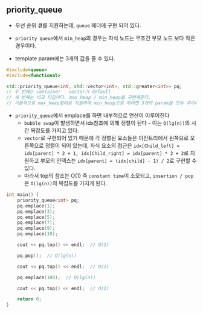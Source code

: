 ## priority_queue

- 우선 순위 큐를 지원하는데, `queue` 헤더에 구현 되어 있다.

- `priority queue`에서 `min_heap`의 경우는 자식 노드는 무조건 부모 노드 보다 작은 경우이다.

- template param에는 3개의 값을 줄 수 있다.

```cpp
#include<queue>
#include<functional>

std::priority_queue<int, std::vector<int>, std::greater<int>> pq;
// 두 번째는 container - vector가 default
// 세 번째는 비교 타입이다. max_heap / min_heap을 구현해준다.
// 기본적으로 max_heap형태로 지원하며 min_heap으로 하려면 3개의 param을 모두 주어야 한다.
```

- `priority_queue`에서 emplace를 하면 내부적으로 연산이 이루어진다
  - `bubble swap`이 발생하면서 idx참조에 의해 정렬이 된다 - 이는 `O(lg(n))`의 시간 복잡도를 가지고 있다.
  - `vector`로 구현되어 있기 때문에 각 정렬된 요소들은 이진트리에서 왼쪽으로 오른쪽으로 정렬이 되어 있는데, 자식 요소의 접근은 `idx[Child_left] = idx[parent] * 2 + 1, idx[Child_right] = idx[parent] * 2 + 2`로 지원하고 부모의 인덱스는 `idx[parent] = (idx[child] - 1) / 2`로 구현할 수 있다.
  - 따라서 top의 참조는 O(1) 즉 `constant time`이 소모되고, `insertion / pop`은 `O(lg(n))`의 복잡도를 가지게 된다.

```cpp
int main() {
	priority_queue<int> pq;
	pq.emplace(1);
	pq.emplace(3);
	pq.emplace(5);
	pq.emplace(7);
	pq.emplace(9);
	pq.emplace(10);

	cout << pq.top() << endl;  // O(1)

	pq.pop();  // O(lg(n))

	cout << pq.top() << endl;  // O(1)

	pq.emplace(100);  // O(lg(n))

	cout << pq.top() << endl;  // O(1)

	return 0;
}
```

